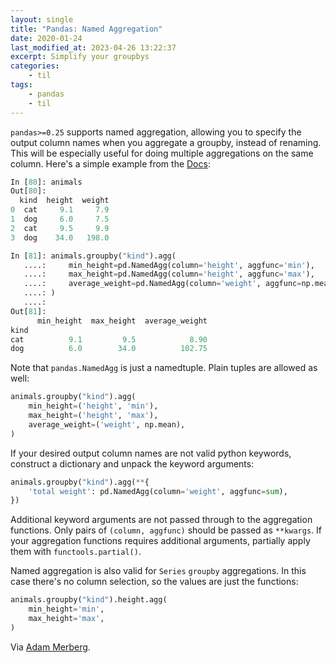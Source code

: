 ```yaml
---
layout: single
title: "Pandas: Named Aggregation"
date: 2020-01-24
last_modified_at: 2023-04-26 13:22:37
excerpt: Simplify your groupbys
categories:
    - til
tags:
    - pandas
    - til
---
```


`pandas>=0.25` supports named aggregation,
allowing you to specify the output column names when you aggregate a groupby,
instead of renaming.
This will be especially useful for doing multiple aggregations on the same column.
Here's a simple example from the
[Docs](https://pandas.pydata.org/pandas-docs/stable/user_guide/groupby.html#aggregation):

```python
In [80]: animals
Out[80]:
  kind  height  weight
0  cat     9.1     7.9
1  dog     6.0     7.5
2  cat     9.5     9.9
3  dog    34.0   198.0

In [81]: animals.groupby("kind").agg(
   ....:     min_height=pd.NamedAgg(column='height', aggfunc='min'),
   ....:     max_height=pd.NamedAgg(column='height', aggfunc='max'),
   ....:     average_weight=pd.NamedAgg(column='weight', aggfunc=np.mean),
   ....: )
   ....:
Out[81]:
      min_height  max_height  average_weight
kind
cat          9.1         9.5            8.90
dog          6.0        34.0          102.75
```

Note that `pandas.NamedAgg` is just a namedtuple.
Plain tuples are allowed as well:

```python
animals.groupby("kind").agg(
    min_height=('height', 'min'),
    max_height=('height', 'max'),
    average_weight=('weight', np.mean),
)
```

If your desired output column names are not valid python keywords,
construct a dictionary and unpack the keyword arguments:

```python
animals.groupby("kind").agg(**{
    'total weight': pd.NamedAgg(column='weight', aggfunc=sum),
})
```

Additional keyword arguments are not passed through to the aggregation functions.
Only pairs of `(column, aggfunc)` should be passed as `**kwargs`.
If your aggregation functions requires additional arguments, partially apply them with `functools.partial()`.

Named aggregation is also valid for `Series` `groupby` aggregations.
In this case there's no column selection, so the values are just the functions:

```python
animals.groupby("kind").height.agg(
    min_height='min',
    max_height='max',
)
```

Via [Adam Merberg](https://twitter.com/AdamMerberg).
